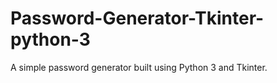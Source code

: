 # Password-Generator-Tkinter-python-3
A simple password generator built using Python 3 and Tkinter.
